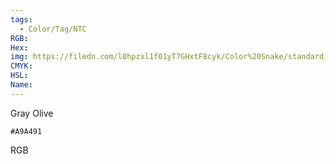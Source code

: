 ```yaml
---
tags:
  - Color/Tag/NTC
RGB:
Hex:
img: https://filedn.com/l0hpzxl1f01yT7GHxtF8cyk/Color%20Snake/standard_csv_to_svg/A9A491.svg
CMYK:
HSL:
Name:
---
```

Gray Olive
```palette
#A9A491
```
RGB
